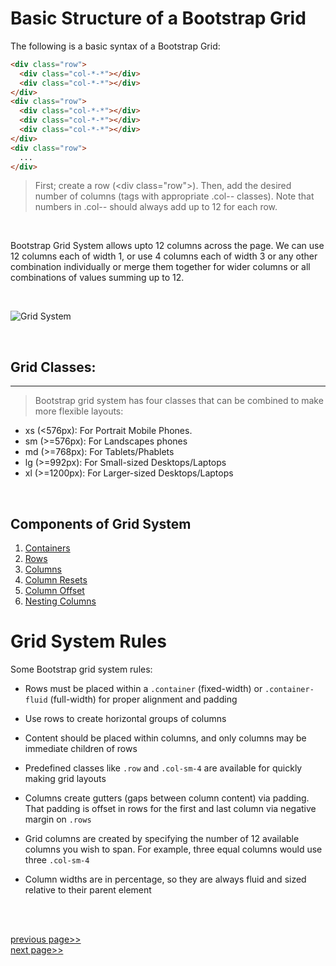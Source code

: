# Basic Structure of a Bootstrap Grid
 The following is a basic syntax of a Bootstrap Grid:

```html
<div class="row">
  <div class="col-*-*"></div>
  <div class="col-*-*"></div>
</div>
<div class="row">
  <div class="col-*-*"></div>
  <div class="col-*-*"></div>
  <div class="col-*-*"></div>
</div>
<div class="row">
  ...
</div>
```
>First; create a row (\<div class="row">). Then, add the desired number of columns (tags with appropriate .col-*-* classes). Note that numbers in .col-*-* should always add up to 12 for each row.

<br />

 Bootstrap Grid System allows upto 12 columns across the page. We can use 12 columns each of width 1, or use 4 columns each of width 3 or any other combination individually or merge them together for wider columns or all combinations of values summing up to 12.

<br/>

![Grid System](https://media.geeksforgeeks.org/wp-content/uploads/Bootstrap-part-2.png)

<br />

## Grid Classes:
---
> Bootstrap grid system has four classes that can be combined to make more flexible layouts:

* xs (<576px): For Portrait Mobile Phones.
* sm (>=576px): For Landscapes phones
* md (>=768px): For Tablets/Phablets
* lg (>=992px): For Small-sized Desktops/Laptops
* xl (>=1200px): For Larger-sized Desktops/Laptops

<br />

## Components of Grid System
1. [Containers](Containers.md)
1. [Rows]()
1. [Columns]()
1. [Column Resets]()
1. [Column Offset]()
1. [Nesting Columns]() 

# Grid System Rules
Some Bootstrap grid system rules:

* Rows must be placed within a ```.container``` (fixed-width) or ```.container-fluid``` (full-width) for proper alignment and padding

* Use rows to create horizontal groups of columns

* Content should be placed within columns, and only columns may be immediate children of rows

* Predefined classes like ```.row``` and ```.col-sm-4``` are available for quickly making grid layouts

* Columns create gutters (gaps between column content) via padding. That padding is offset in rows for the first and last column via negative margin on ```.rows```

* Grid columns are created by specifying the number of 12 available columns you wish to span. For example, three equal columns would use three ```.col-sm-4```

* Column widths are in percentage, so they are always fluid and sized relative to their parent element

<br /><br />

[previous page>>](../Introduction.md)     <br /> [next page>>](Containers.md)
